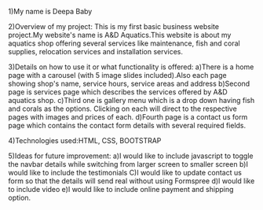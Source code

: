 1)My name is Deepa Baby

2)Overview of my project: This is my first basic business website project.My website's name is A&D Aquatics.This website is about my aquatics shop offering several services like maintenance, fish and coral supplies, relocation services and installation services.

3)Details on how to use it or what functionality is offered: a)There is a home page with a carousel (with 5 image slides included).Also each page showing shop's name, service hours, service areas and address b)Second page is services page which describes the services offered by A&D aquatics shop. c)Third one is gallery menu which is a drop down having fish and corals as the options. Clicking on each will direct to the respective pages with images and prices of each. d)Fourth page is a contact us form page which contains the contact form details with several required fields. 

4)Technologies used:HTML, CSS, BOOTSTRAP

5)Ideas for future improvement: a)I would like to include javascript to toggle the navbar details while switching from larger screen to smaller screen b)I would like to include the testimonials C)I would like to update contact us form so that the details will send real without using Formspree d)I would like to include video e)I would like to include online payment and shipping option.